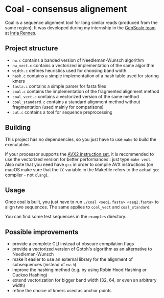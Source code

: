 # Coal - consensus alignement

Coal is a sequence alignment tool for long similar reads (produced from the same region).
It was developed during my internship in the [GenScale team](https://team.inria.fr/genscale/) at [Inria Rennes](https://www.inria.fr/en/centre-inria-rennes-bretagne-atlantique).

## Project structure

* `nw.c` contains a banded version of Needleman-Wunsch algorithm
* `nw_vect.c` contains a vectorized implementation of the same algorithm
* `width.c` defines heuristics used for choosing band width
* `hash.c` contains a simple implementation of a hash table used for storing kmers
* `fasta.c` contains a simple parser for fasta files
* `coal.c` contains the implementation of the fragmented alignment method
* `coal_vect.c` contains a vectorized version of the same method
* `coal_standard.c` contains a standard alignment method without fragmentation (used mainly for comparisons)
* `cut.c` contains a tool for sequence preprocessing

## Building

This project has no dependencies, so you just have to use `make` to build the executables.

If your processor supports the [AVX2 instruction set](https://software.intel.com/sites/landingpage/IntrinsicsGuide/), it is recommended to use the vectorized version for better performances : just type `make vect`.
Also note that you need have `gcc` in order to compile AVX instructions (on macOS make sure that the `CC` variable in the Makefile refers to the actual `gcc` compiler - not `clang`).

## Usage

Once coal is built, you just have to run `./coal <seq1.fasta> <seq2.fasta>` to align two sequences.
The same applies to `coal_vect` and `coal_standard`.

You can find some test sequences in the `examples` directory.

## Possible improvements

* provide a complete CLI instead of obscure compilation flags
* provide a vectorized version of Gotoh's algorithm as an alternative to Needleman-Wunsch
* make it easier to use an external library for the alignment of subsequences (instead of `nw.h`)
* improve the hashing method (e.g. by using Robin Hood Hashing or Cuckoo Hashing)
* extend vectorization for bigger band width (32, 64, or even an arbitrary width)
* refine the choice of kmers used as anchor points
